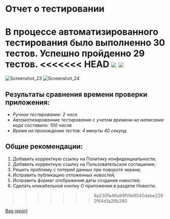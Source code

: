 # Отчет о тестировании

В процессе автоматизированного тестирования былo выполненно 30 тестов. Успешно пройденно 29 тестов. 
<<<<<<< HEAD
![](https://drive.google.com/file/d/1n_a0M2WFl03nJIYW7UeH0IxlAje79NQF/view?usp=sharing)
![](https://drive.google.com/file/d/1bM3ra4HLCMnzKR3vqcMjZFWdbGrFiH10/view?usp=sharing)
=======
![Screenshot_23](https://github.com/Azazellamps/Diplom/assets/125271259/70043f9f-40fa-4852-858d-9fa83aa9d71a)
![Screenshot_24](https://github.com/Azazellamps/Diplom/assets/125271259/0b7d2a60-d714-4748-9b81-1984ae08f1a9)
## Результаты сравнения времени проверки приложения:
* *Ручное тестирование: 2 часа*
* *Автоматизированние тестирование с учетом времени на написание кода составило: 100 часов*
* *Время на прохождение тестов: 4 минуты 40 секунд*
## Общие рекомендации:
1. Добавить корректную ссылку на Политику конфиденциальности;
2. Добавить корректную ссылку на Пользовательское соглашение;
3. Решить проблему с потерей данных при повороте экрана;
4. Исправить публикацию отложенных новостей;
5. Исправить формат отображения даты создания новостей;
6. Сделать кликабельной кнопку О приложении в разделе Новости.
>>>>>>> 9a230fa46a99f0fe9540dabe2292f64d1a26b280

[Bag report](https://github.com/Azazellamps/Diplom/issues)

